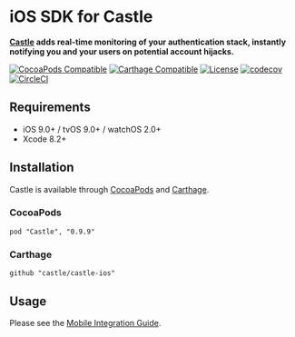 # iOS SDK for Castle

**[Castle](https://castle.io) adds real-time monitoring of your authentication stack, instantly notifying you and your users on potential account hijacks.**

[![CocoaPods Compatible](https://img.shields.io/cocoapods/v/Castle.svg)](https://img.shields.io/cocoapods/v/Castle.svg)
[![Carthage Compatible](https://img.shields.io/badge/Carthage-compatible-4BC51D.svg?style=flat)](https://github.com/Carthage/Carthage)
[![License](https://img.shields.io/cocoapods/l/Castle.svg?style=flat)](http://cocoapods.org/pods/Castle)
[![codecov](https://codecov.io/gh/castle/castle-ios/branch/master/graph/badge.svg)](https://codecov.io/gh/castle/castle-ios)
[![CircleCI](https://circleci.com/gh/castle/castle-ios.svg?style=svg)](https://circleci.com/gh/castle/castle-ios)

## Requirements

- iOS 9.0+ / tvOS 9.0+ / watchOS 2.0+
- Xcode 8.2+

## Installation

Castle is available through [CocoaPods](http://cocoapods.org) and [Carthage](https://github.com/Carthage/Carthage).

### CocoaPods

```
pod "Castle", "0.9.9"
```

### Carthage

```
github "castle/castle-ios"
```
## Usage

Please see the [Mobile Integration Guide](https://castle.io/docs/mobile).
